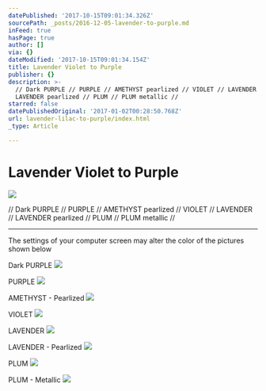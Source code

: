 ```yaml
---
datePublished: '2017-10-15T09:01:34.326Z'
sourcePath: _posts/2016-12-05-lavender-to-purple.md
inFeed: true
hasPage: true
author: []
via: {}
dateModified: '2017-10-15T09:01:34.154Z'
title: Lavender Violet to Purple
publisher: {}
description: >-
  // Dark PURPLE // PURPLE // AMETHYST pearlized // VIOLET // LAVENDER //
  LAVENDER pearlized // PLUM // PLUM metallic //
starred: false
datePublishedOriginal: '2017-01-02T00:28:50.768Z'
url: lavender-lilac-to-purple/index.html
_type: Article

---
```

# Lavender Violet to Purple
![](https://the-grid-user-content.s3-us-west-2.amazonaws.com/5431328e-f547-4ae1-a8c7-48f83d53007d.jpg)

// Dark PURPLE // PURPLE // AMETHYST pearlized // VIOLET // LAVENDER // LAVENDER pearlized // PLUM // PLUM metallic //

---

The settings of your computer screen may alter the color of the pictures shown below

Dark PURPLE
![](https://the-grid-user-content.s3-us-west-2.amazonaws.com/00a6d590-3250-44d5-bc1e-d309418a78b8.jpg)

PURPLE
![](https://the-grid-user-content.s3-us-west-2.amazonaws.com/4dea29d6-acc0-4f65-9b10-985391f556ef.jpg)

AMETHYST - Pearlized
![](https://the-grid-user-content.s3-us-west-2.amazonaws.com/0498c47f-968e-44bb-899a-f7d177aa0b0c.jpg)

VIOLET
![](https://the-grid-user-content.s3-us-west-2.amazonaws.com/3ef1ffc5-f67f-42b8-84fa-a3b32f35ce7f.jpg)

LAVENDER
![](https://the-grid-user-content.s3-us-west-2.amazonaws.com/06dbd821-c9ed-400c-af26-f3ea16a0646b.jpg)

LAVENDER - Pearlized
![](https://the-grid-user-content.s3-us-west-2.amazonaws.com/8ae98ca2-92f5-460f-a1cc-c93d587698ce.jpg)

PLUM
![](https://the-grid-user-content.s3-us-west-2.amazonaws.com/9aabee99-f501-4679-b58f-db6f5aa873fe.jpg)

PLUM - Metallic
![](https://the-grid-user-content.s3-us-west-2.amazonaws.com/8c41ca0f-bf38-4ba4-8b2e-13f7fad81615.jpg)